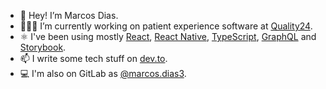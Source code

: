 - 👋 Hey! I’m Marcos Dias.
- 👨🏽‍💻 I’m currently working on patient experience software at [Quality24](https://quality24.com.br/).
- ⚛️ I've been using mostly [React](https://react.dev/), [React Native](https://reactnative.dev/), [TypeScript](https://www.typescriptlang.org/), [GraphQL](https://graphql.org/) and [Storybook](https://storybook.js.org/).
- 📫 I write some tech stuff on [dev.to](https://dev.to/marcosdiasdev).
- 💻 I'm also on GitLab as [@marcos.dias3](https://gitlab.com/marcos.dias3).
